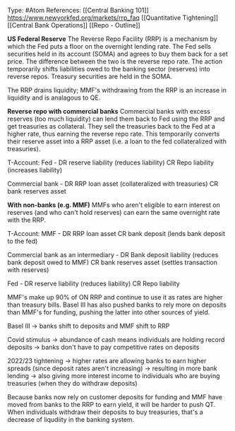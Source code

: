 Type: #Atom 
References: [[Central Banking 101]]
https://www.newyorkfed.org/markets/rrp_faq
[[Quantitative Tightening]]
[[Central Bank Operations]]
[[Repo - Outline]]


**US Federal Reserve**
The Reverse Repo Facility (RRP) is a mechanism by which the Fed puts a floor on the overnight lending rate. The Fed sells securities held in its account (SOMA) and agrees to buy them back for a set price. The difference between the two is the reverse repo rate. The action temporarily shifts liabilities owed to the banking sector (reserves) into reverse repos. Treasury securities are held in the SOMA. 

The RRP drains liquidity; MMF's withdrawing from the RRP is an increase in liquidity and is analagous to QE. 

**Reverse repo with commercial banks**
Commercial banks with excess reserves (too much liquidity) can lend them back to Fed using the RRP and get treasuries as collateral. They sell the treasuries back to the Fed at a higher rate, thus earning the reverse repo rate. This temporarily converts their reserve asset into a RRP asset (i.e. a loan to the fed collateralized with treasuries). 

T-Account:
Fed - 
DR reserve liability (reduces liability)
CR Repo liability (increases liability)

Commercial bank - 
DR RRP loan asset (collateralized with treasuries)
CR bank reserves asset 

**With non-banks (e.g. MMF)**
MMFs who aren't eligible to earn interest on reserves (and who can't hold reserves) can earn the same overnight rate with the RRP. 

T-Account:
MMF - 
DR RRP loan asset
CR bank deposit (lends bank deposit to the fed)

Commercial bank as an intermediary - 
DR Bank deposit liability (reduces bank deposit owed to MMF)
CR  bank reserves asset (settles transaction with reserves)

Fed - 
DR reserve liability (reduces liability)
CR Repo liability 

MMF's make up 90% of ON RRP and continue to use it as rates are higher than treasury bills. Basel III has also pushed banks to rely more on deposits than MMF's for funding, pushing the latter into other sources of yield. 


Basel III -> banks shift to deposits and MMF shift to RRP

Covid stimulus -> abundance of cash means individuals are holding record deposits -> banks don't have to pay competitive rates on deposits

2022/23 tightening -> higher rates are allowing banks to earn higher spreads (since deposit rates aren't increasing) -> resulting in more bank lending 
-> also giving more interest income to individuals who are buying treasuries (when they do withdraw deposits)

Because banks now rely on customer deposits for funding and MMF have moved from banks to the RRP to earn yield, it will be harder to push QT. When individuals withdraw their deposits to buy treasuries, that's a decrease of liqudiity in the banking system. 
